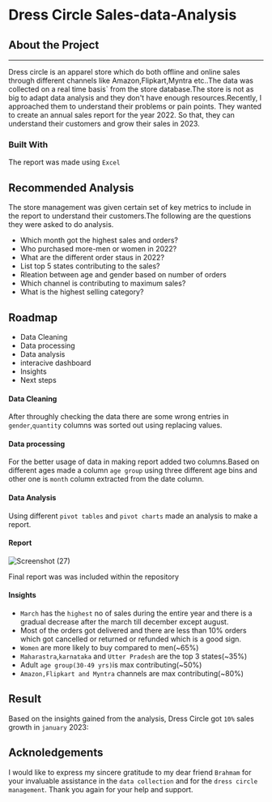 # Dress Circle Sales-data-Analysis 


## About the Project
-------------
Dress circle is an apparel store which do both offline and online sales through different channels like Amazon,Flipkart,Myntra etc..The data was collected on a real time basis` from the store database.The store is not as big to adapt data analysis and they don't have enough resources.Recently, I approached them to understand their problems or pain points.  They wanted to create an annual sales report for the year 2022. So that, they can understand their customers and grow their sales in 2023.

### Built With
The report was made using `Excel`

## Recommended Analysis
The store management was given certain set of key metrics to include in the report to understand their customers.The following are the questions they were asked to do analysis.

- Which month got the highest sales and orders?
- Who purchased more-men or women in 2022?
- What are the different order staus in 2022?
- List top 5 states contributing to the sales?
- Rleation between age and gender based on number of orders
- Which channel is contributing to maximum sales?
- What is the highest selling category?

## Roadmap
- Data Cleaning
- Data processing 
- Data analysis
- interacive dashboard
- Insights
- Next steps

#### Data Cleaning 
After throughly checking the data there are some wrong entries in `gender`,`quantity` columns was sorted out using replacing values.

#### Data processing
For the better usage of data in making report added two columns.Based on different ages made a column `age group` using three different age bins and other one is `month` column extracted from the date column.

#### Data Analysis
Using different `pivot tables` and `pivot charts` made an analysis to make a report.

#### Report

![Screenshot (27)](https://github.com/rajuchigicherla/Real-Time-Sales-Data-Analysis/assets/118670053/50a727e6-1dc4-4a69-aced-b621ab5cfb73)


Final report was was included within the repository

#### Insights
- `March` has the `highest` no of sales during the entire year and there is a gradual decrease after the march till december except august.
- Most of the orders got delivered and there are less than 10% orders which got cancelled or returned or refunded which is a good sign.
- `Women` are more likely to buy compared to men(~65%)
- `Maharastra`,`karnataka` and `Utter Pradesh` are the top 3 states(~35%)
- Adult `age group(30-49 yrs)`is max contributing(~50%)
- `Amazon,Flipkart and Myntra` channels are max contributing(~80%)

## Result
Based on the insights gained from the analysis, Dress Circle got `10%` sales growth in `january` 2023:

## Acknoledgements
I would like to express my sincere gratitude to my dear friend `Brahmam` for your invaluable assistance in the `data collection` and for the `dress circle management`.
Thank you again for your help and support.


